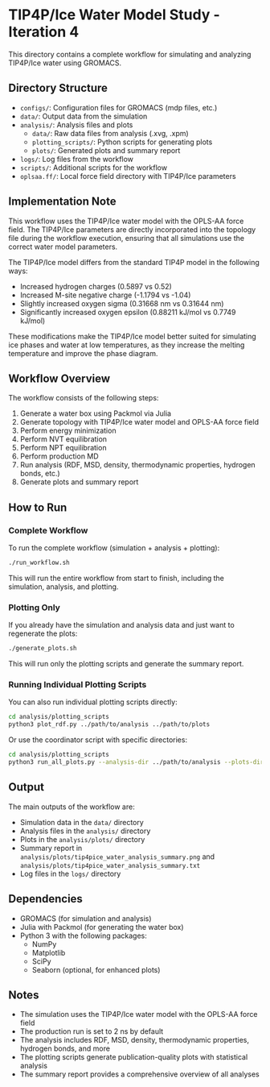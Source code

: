 # TIP4P/Ice Water Model Study - Iteration 4

This directory contains a complete workflow for simulating and analyzing TIP4P/Ice water using GROMACS.

## Directory Structure

- `configs/`: Configuration files for GROMACS (mdp files, etc.)
- `data/`: Output data from the simulation
- `analysis/`: Analysis files and plots
  - `data/`: Raw data files from analysis (.xvg, .xpm)
  - `plotting_scripts/`: Python scripts for generating plots
  - `plots/`: Generated plots and summary report
- `logs/`: Log files from the workflow
- `scripts/`: Additional scripts for the workflow
- `oplsaa.ff/`: Local force field directory with TIP4P/Ice parameters

## Implementation Note

This workflow uses the TIP4P/Ice water model with the OPLS-AA force field. The TIP4P/Ice parameters are directly incorporated into the topology file during the workflow execution, ensuring that all simulations use the correct water model parameters.

The TIP4P/Ice model differs from the standard TIP4P model in the following ways:
- Increased hydrogen charges (0.5897 vs 0.52)
- Increased M-site negative charge (-1.1794 vs -1.04)
- Slightly increased oxygen sigma (0.31668 nm vs 0.31644 nm)
- Significantly increased oxygen epsilon (0.88211 kJ/mol vs 0.7749 kJ/mol)

These modifications make the TIP4P/Ice model better suited for simulating ice phases and water at low temperatures, as they increase the melting temperature and improve the phase diagram.

## Workflow Overview

The workflow consists of the following steps:

1. Generate a water box using Packmol via Julia
2. Generate topology with TIP4P/Ice water model and OPLS-AA force field
3. Perform energy minimization
4. Perform NVT equilibration
5. Perform NPT equilibration
6. Perform production MD
7. Run analysis (RDF, MSD, density, thermodynamic properties, hydrogen bonds, etc.)
8. Generate plots and summary report

## How to Run

### Complete Workflow

To run the complete workflow (simulation + analysis + plotting):

```bash
./run_workflow.sh
```

This will run the entire workflow from start to finish, including the simulation, analysis, and plotting.

### Plotting Only

If you already have the simulation and analysis data and just want to regenerate the plots:

```bash
./generate_plots.sh
```

This will run only the plotting scripts and generate the summary report.

### Running Individual Plotting Scripts

You can also run individual plotting scripts directly:

```bash
cd analysis/plotting_scripts
python3 plot_rdf.py ../path/to/analysis ../path/to/plots
```

Or use the coordinator script with specific directories:

```bash
cd analysis/plotting_scripts
python3 run_all_plots.py --analysis-dir ../path/to/analysis --plots-dir ../path/to/plots --verbose
```

## Output

The main outputs of the workflow are:

- Simulation data in the `data/` directory
- Analysis files in the `analysis/` directory
- Plots in the `analysis/plots/` directory
- Summary report in `analysis/plots/tip4pice_water_analysis_summary.png` and `analysis/plots/tip4pice_water_analysis_summary.txt`
- Log files in the `logs/` directory

## Dependencies

- GROMACS (for simulation and analysis)
- Julia with Packmol (for generating the water box)
- Python 3 with the following packages:
  - NumPy
  - Matplotlib
  - SciPy
  - Seaborn (optional, for enhanced plots)

## Notes

- The simulation uses the TIP4P/Ice water model with the OPLS-AA force field
- The production run is set to 2 ns by default
- The analysis includes RDF, MSD, density, thermodynamic properties, hydrogen bonds, and more
- The plotting scripts generate publication-quality plots with statistical analysis
- The summary report provides a comprehensive overview of all analyses 